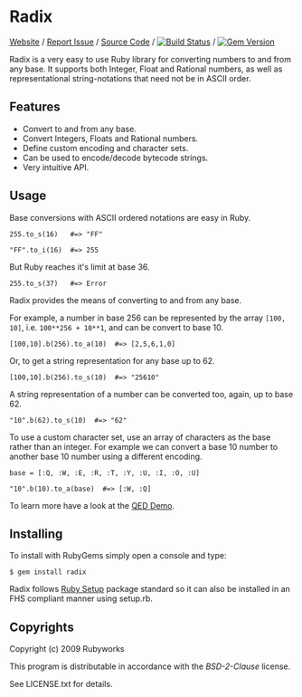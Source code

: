 # Radix

[Website](http://rubyworks.github.com/radix) /
[Report Issue](http://github.com/rubyworks/radix/issues) /
[Source Code](http://github.com/rubyworks/radix) /
[![Build Status](https://secure.travis-ci.org/rubyworks/radix.png)](http://travis-ci.org/rubyworks/radix) /
[![Gem Version](https://badge.fury.io/rb/radix.png)](http://badge.fury.io/rb/radix)

Radix is a very easy to use Ruby library for converting numbers to and from
any base. It supports both Integer, Float and Rational numbers, as well as 
representational string-notations that need not be in ASCII order.


## Features

* Convert to and from any base.
* Convert Integers, Floats and Rational numbers.
* Define custom encoding and character sets.
* Can be used to encode/decode bytecode strings.
* Very intuitive API.


## Usage

Base conversions with ASCII ordered notations are easy in Ruby.

    255.to_s(16)   #=> "FF"

    "FF".to_i(16)  #=> 255

But Ruby reaches it's limit at base 36.

    255.to_s(37)   #=> Error

Radix provides the means of converting to and from any base.

For example, a number in base 256 can be represented by the array `[100, 10]`,
i.e. `100**256 + 10**1`, and can be convert to base 10.

    [100,10].b(256).to_a(10)  #=> [2,5,6,1,0]

Or, to get a string representation for any base up to 62.

    [100,10].b(256).to_s(10)  #=> "25610"

A string representation of a number can be converted too, again,
up to base 62.

    "10".b(62).to_s(10)  #=> "62"

To use a custom character set, use an array of characters as the base
rather than an integer. For example we can convert a base 10 number
to another base 10 number using a different encoding.

    base = [:Q, :W, :E, :R, :T, :Y, :U, :I, :O, :U]

    "10".b(10).to_a(base)  #=> [:W, :Q]

To learn more have a look at the [QED Demo](http://rubydoc.info/gems/radix/file/DEMO.md).


## Installing

To install with RubyGems simply open a console and type:

    $ gem install radix

Radix follows [Ruby Setup](http://rubyworks.github.com/setup) package standard
so it can also be installed in an FHS compliant manner using setup.rb.


## Copyrights

Copyright (c) 2009 Rubyworks

This program is distributable in accordance with the *BSD-2-Clause* license.

See LICENSE.txt for details.

